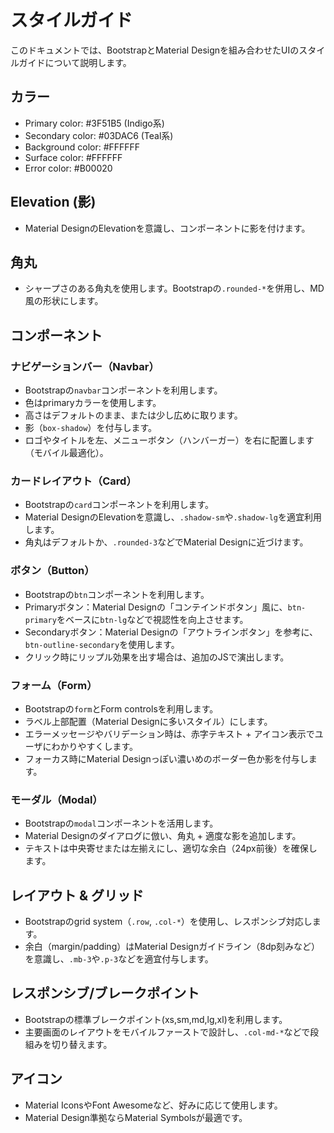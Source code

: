 # スタイルガイド

このドキュメントでは、BootstrapとMaterial Designを組み合わせたUIのスタイルガイドについて説明します。

## カラー

- Primary color: #3F51B5 (Indigo系)
- Secondary color: #03DAC6 (Teal系)
- Background color: #FFFFFF
- Surface color: #FFFFFF
- Error color: #B00020

## Elevation (影)

- Material DesignのElevationを意識し、コンポーネントに影を付けます。

## 角丸

- シャープさのある角丸を使用します。Bootstrapの`.rounded-*`を併用し、MD風の形状にします。

## コンポーネント

### ナビゲーションバー（Navbar）

- Bootstrapの`navbar`コンポーネントを利用します。
- 色はprimaryカラーを使用します。
- 高さはデフォルトのまま、または少し広めに取ります。
- 影（`box-shadow`）を付与します。
- ロゴやタイトルを左、メニューボタン（ハンバーガー）を右に配置します（モバイル最適化）。

### カードレイアウト（Card）

- Bootstrapの`card`コンポーネントを利用します。
- Material DesignのElevationを意識し、`.shadow-sm`や`.shadow-lg`を適宜利用します。
- 角丸はデフォルトか、`.rounded-3`などでMaterial Designに近づけます。

### ボタン（Button）

- Bootstrapの`btn`コンポーネントを利用します。
- Primaryボタン：Material Designの「コンテインドボタン」風に、`btn-primary`をベースに`btn-lg`などで視認性を向上させます。
- Secondaryボタン：Material Designの「アウトラインボタン」を参考に、`btn-outline-secondary`を使用します。
- クリック時にリップル効果を出す場合は、追加のJSで演出します。

### フォーム（Form）

- Bootstrapの`form`とForm controlsを利用します。
- ラベル上部配置（Material Designに多いスタイル）にします。
- エラーメッセージやバリデーション時は、赤字テキスト + アイコン表示でユーザにわかりやすくします。
- フォーカス時にMaterial Designっぽい濃いめのボーダー色か影を付与します。

### モーダル（Modal）

- Bootstrapの`modal`コンポーネントを活用します。
- Material Designのダイアログに倣い、角丸 + 適度な影を追加します。
- テキストは中央寄せまたは左揃えにし、適切な余白（24px前後）を確保します。

## レイアウト & グリッド

- Bootstrapのgrid system（`.row`, `.col-*`）を使用し、レスポンシブ対応します。
- 余白（margin/padding）はMaterial Designガイドライン（8dp刻みなど）を意識し、`.mb-3`や`.p-3`などを適宜付与します。

## レスポンシブ/ブレークポイント

- Bootstrapの標準ブレークポイント(xs,sm,md,lg,xl)を利用します。
- 主要画面のレイアウトをモバイルファーストで設計し、`.col-md-*`などで段組みを切り替えます。

## アイコン

- Material IconsやFont Awesomeなど、好みに応じて使用します。
- Material Design準拠ならMaterial Symbolsが最適です。
